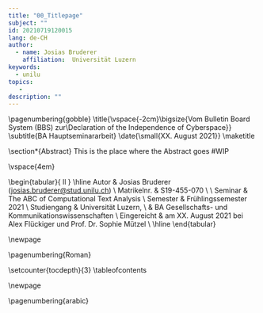 ```yaml
---
title: "00_Titlepage"
subject: ""
id: 20210719120015
lang: de-CH
author:
  - name: Josias Bruderer
    affiliation:  Universität Luzern
keywords:
  - unilu
topics:
   - 
description: ""
---
```


\pagenumbering{gobble}
\title{\vspace{-2cm}\bigsize{Vom Bulletin Board System (BBS) zur\\Declaration of the Independence of Cyberspace}}
\subtitle{BA Hauptseminararbeit}
\date{\small{XX. August 2021}}
\maketitle

\section*{Abstract}
This is the place where the Abstract goes #WIP

\vspace{4em}

\begin{tabular}{ ll } 
\hline
 Autor & Josias Bruderer (josias.bruderer@stud.unilu.ch) \\ 
 Matrikelnr. & S19-455-070 \\
 \\
 Seminar & The ABC of Computational Text Analysis \\ 
 Semester & Frühlingssemester 2021 \\ 
 Studiengang & Universität Luzern, \\ 
 & BA Gesellschafts- und Kommunikationswissenschaften \\
 Eingereicht & am XX. August 2021 bei Alex Flückiger und Prof. Dr. Sophie Mützel \\ 
\hline
\end{tabular}

\newpage

\pagenumbering{Roman}

\setcounter{tocdepth}{3}
\tableofcontents

\newpage

\pagenumbering{arabic}
